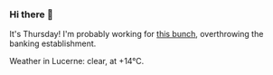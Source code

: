 ### Hi there :wave:

It's Thursday! I'm probably working for [this bunch](https://github.com/kohofinancial), overthrowing the banking establishment.

Weather in Lucerne: clear, at +14°C.
